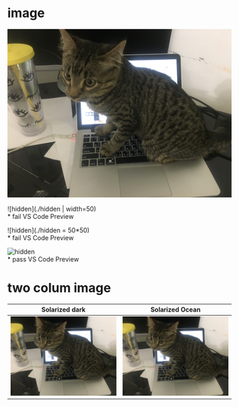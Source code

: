 # image
![hidden](./hidden.jpg)

![hidden](./hidden | width=50)  
    * fail VS Code Preview 

![hidden](./hidden = 50*50)  
    * fail VS Code Preview


![hidden](https://www.dropbox.com/s/6lc09gdcbi9cl8m/hidden.jpg?dl=1)  
    * pass VS Code Preview


# two colum image
Solarized dark             |  Solarized Ocean
:-------------------------:|:-------------------------:
![](./hidden.jpg)  |  ![](./hidden.jpg)